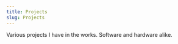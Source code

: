```yaml
---
title: Projects
slug: Projects
---
```

Various projects I have in the works. Software and hardware alike.
